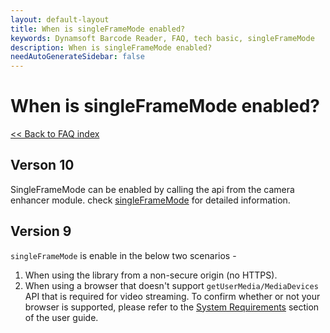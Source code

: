 ```yaml
---
layout: default-layout
title: When is singleFrameMode enabled?
keywords: Dynamsoft Barcode Reader, FAQ, tech basic, singleFrameMode
description: When is singleFrameMode enabled?
needAutoGenerateSidebar: false
---
```


# When is singleFrameMode enabled?

[<< Back to FAQ index](index.md)

## Verson 10

SingleFrameMode can be enabled by calling the api from the camera enhancer module. check
[singleFrameMode](https://www.dynamsoft.com/camera-enhancer/docs/web/programming/javascript/api-reference/acquisition.html#singleframemode) for detailed information.

## Version 9

`singleFrameMode` is enable in the below two scenarios -

1. When using the library from a non-secure origin (no HTTPS).
2. When using a browser that doesn't support `getUserMedia/MediaDevices` API that is required for video streaming. To confirm whether or not your browser is supported, please refer to the [System Requirements](https://www.dynamsoft.com/barcode-reader/programming/javascript/user-guide/?ver=latest#system-requirements) section of the user guide.
